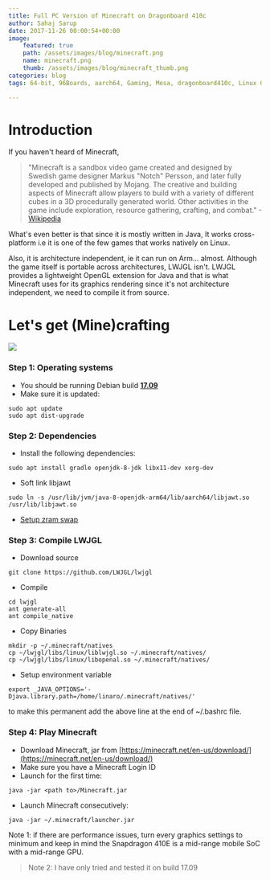 ```yaml
---
title: Full PC Version of Minecraft on Dragonboard 410c
author: Sahaj Sarup
date: 2017-11-26 00:00:54+00:00
image:
    featured: true
    path: /assets/images/blog/minecraft.png
    name: minecraft.png
    thumb: /assets/images/blog/minecraft_thumb.png
categories: blog
tags: 64-bit, 96Boards, aarch64, Gaming, Mesa, dragonboard410c, Linux Gaming, minecraft, db410c, LWJGL, OpenGL, libjawt

---
```


# **Introduction**

If you haven't heard of Minecraft, 
> "Minecraft is a sandbox video game created and designed by Swedish game designer Markus "Notch" Persson, and later fully developed and published by Mojang. The creative and building aspects of Minecraft allow players to build with a variety of different cubes in a 3D procedurally generated world. Other activities in the game include exploration, resource gathering, crafting, and combat." -[Wikipedia](https://en.wikipedia.org/wiki/Minecraft)

What's even better is that since it is mostly written in Java, It works cross-platform i.e it is one of the few games that works natively on Linux.

Also, it is architecture independent, ie it can run on Arm... almost. Although the game itself is portable across architectures, LWJGL isn't. LWJGL provides a lightweight OpenGL extension for Java and that is what Minecraft uses for its graphics rendering since it's not architecture independent, we need to compile it from source.

# **Let's get (Mine)crafting**
  ![](https://i.imgur.com/h83jhs6.gif)

### **Step 1:** Operating systems
  - You should be running Debian build **[17.09](https://builds.96boards.org/releases/dragonboard410c/linaro/debian/17.09/)**
  - Make sure it is updated:
  ```shell
  sudo apt update
  sudo apt dist-upgrade
  ```


### **Step 2:** Dependencies
  - Install the following dependencies:
  ```shell
  sudo apt install gradle openjdk-8-jdk libx11-dev xorg-dev
  ```
  - Soft link libjawt
  ```shell
  sudo ln -s /usr/lib/jvm/java-8-openjdk-arm64/lib/aarch64/libjawt.so /usr/lib/libjawt.so
  ```
  - [Setup zram swap](https://github.com/96boards/documentation/blob/master/ConsumerEdition/guides/zram_swapspace.md)



### **Step 3:** Compile LWJGL
  - Download source
  ```shell
  git clone https://github.com/LWJGL/lwjgl
  ```
  - Compile
  ```shell
  cd lwjgl
  ant generate-all
  ant compile_native
  ```
  - Copy Binaries
  ```shell
  mkdir -p ~/.minecraft/natives
  cp ~/lwjgl/libs/linux/liblwjgl.so ~/.minecraft/natives/
  cp ~/lwjgl/libs/linux/libopenal.so ~/.minecraft/natives/
  ```
  - Setup environment variable
  ```shell
  export _JAVA_OPTIONS='-Djava.library.path=/home/linaro/.minecraft/natives/'
  ```
  to make this permanent add the above line at the end of ~/.bashrc file.


### **Step 4:** Play Minecraft
  - Download Minecraft, jar from [https://minecraft.net/en-us/download/](https://minecraft.net/en-us/download/)
  - Make sure you have a Minecraft Login ID
  - Launch for the first time:
  ```shell
  java -jar <path to>/Minecraft.jar
  ```
  - Launch Minecraft consecutively:
  ```shell
  java -jar ~/.minecraft/launcher.jar
  ```
  Note 1: if there are performance issues, turn every graphics settings to minimum and keep in mind the Snapdragon 410E is a mid-range mobile SoC with a mid-range GPU.

  > Note 2: I have only tried and tested it on build 17.09

